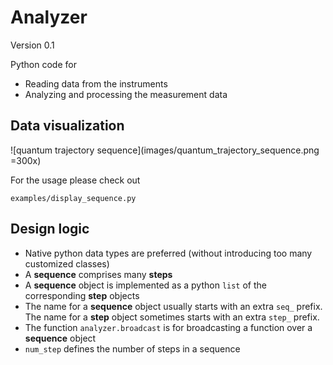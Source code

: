 # Analyzer
Version  0.1

Python code for

* Reading data from the instruments
* Analyzing and processing the measurement data

## Data visualization

![quantum trajectory sequence](images/quantum_trajectory_sequence.png =300x)

For the usage please check out

`examples/display_sequence.py`

## Design logic

* Native python data types are preferred (without introducing too many customized classes)
* A **sequence** comprises many **steps**
* A **sequence** object is implemented as a python `list` of the corresponding **step** objects
* The name for a **sequence** object usually starts with an extra `seq_` prefix. The name for a **step** object sometimes starts with an extra `step_` prefix.
* The function `analyzer.broadcast` is for broadcasting a function over a **sequence** object
* `num_step` defines the number of steps in a sequence

